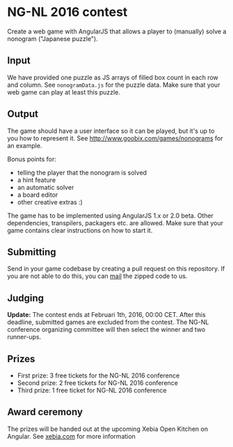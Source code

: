 # NG-NL 2016 contest

Create a web game with AngularJS that allows a player to (manually) solve a nonogram ("Japanese puzzle").

## Input

We have provided one puzzle as JS arrays of filled box count in each row and column. See `nonogramData.js` for the puzzle data.
Make sure that your web game can play at least this puzzle.

## Output

The game should have a user interface so it can be played, but it's up to you how to represent it. See
http://www.goobix.com/games/nonograms for an example.

Bonus points for:

  - telling the player that the nonogram is solved
  - a hint feature
  - an automatic solver
  - a board editor
  - other creative extras :)

The game has to be implemented using AngularJS 1.x or 2.0 beta. Other dependencies, transpilers, packagers etc. are allowed.
Make sure that your game contains clear instructions on how to start it.

## Submitting

Send in your game codebase by creating a pull request on this repository.
If you are not able to do this, you can [mail](mailto:info@ng-nl.org) the zipped code to us.

## Judging

<b>Update:</b> The contest ends at Februari 1th, 2016, 00:00 CET. After this deadline, submitted games are excluded from the contest.
The NG-NL conference organizing committee will then select the winner and two runner-ups.

## Prizes

  * First prize: 3 free tickets for the NG-NL 2016 conference
  * Second prize: 2 free tickets for NG-NL 2016 conference
  * Third prize: 1 free ticket for NG-NL 2016 conference

## Award ceremony

The prizes will be handed out at the upcoming Xebia Open Kitchen on Angular. See
[xebia.com](https://xebia.com/events/open-kitchen-introduction-angularjs-2.0-and-contest-to-win-ng-nl-2016-tickets) for
more information
